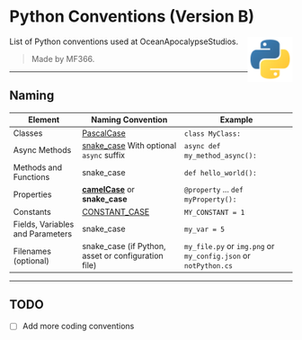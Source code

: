 # Python Conventions (Version B)
<img src="https://raw.githubusercontent.com/vscode-icons/vscode-icons/refs/heads/master/icons/file_type_python.svg" alt="Python 3" align=right width="80" />

List of Python conventions used at OceanApocalypseStudios.

> Made by MF366.

----

## Naming
| Element                          | Naming Convention                                                                | Example
| -------------------------------- | -------------------------------------------------------------------------------- | -------
| Classes                          | [PascalCase](https://wiki.c2.com/?PascalCase)                                    | `class MyClass:`
| Async Methods                    | [snake_case](https://stringcase.org/cases/snake/) With optional `async` suffix       | `async def my_method_async():`
| Methods and Functions   | snake_case                                                                    | `def hello_world():`
| Properties                       | [**camelCase**](https://en.wikipedia.org/wiki/Camel_case) or **snake_case**                                                                      | `@property` ... `def myProperty():`
| Constants                        | [CONSTANT_CASE](https://stringcase.org/cases/constant/)                          | `MY_CONSTANT = 1`
| Fields, Variables and Parameters | snake_case                            | `my_var = 5`
| Filenames (optional)             | snake_case (if Python, asset or configuration file)                                  | `my_file.py` or `img.png` or `my_config.json` or `notPython.cs`

----

## TODO
- [ ] Add more coding conventions